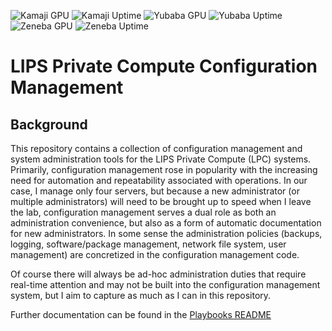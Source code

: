 ![Kamaji GPU](https://healthchecks.io/b/2/8ec56db3-8ed9-451d-8ef4-41cbd684a33f.svg)
![Kamaji Uptime](https://healthchecks.io/b/2/8fd677f1-727d-44ce-bbfb-5bc1e523b56a.svg)
![Yubaba GPU](https://healthchecks.io/b/2/5732116b-b11b-4aad-a3bb-d62686bdacf0.svg)
![Yubaba Uptime](https://healthchecks.io/b/2/098e2288-4279-4953-a981-dd0ef760bbc2.svg)
![Zeneba GPU](https://healthchecks.io/b/2/aae54f51-80dd-459b-bd83-bd62700254d0.svg)
![Zeneba Uptime](https://healthchecks.io/b/2/084e72ba-11b8-4011-af32-7bcb5dc53e35.svg)

# LIPS Private Compute Configuration Management

## Background
This repository contains a collection of configuration management and system administration tools for the LIPS Private Compute (LPC) systems. Primarily, configuration management rose in popularity with the increasing need for automation and repeatability associated with operations. In our case, I manage only four servers, but because a new administrator (or multiple administrators) will need to be brought up to speed when I leave the lab, configuration management serves a dual role as both an administration convenience, but also as a form of automatic documentation for new administrators. In some sense the administration policies (backups, logging, software/package management, network file system, user management) are concretized in the configuration management code. 

Of course there will always be ad-hoc administration duties that require real-time attention and may not be built into the configuration management system, but I aim to capture as much as I can in this repository. 

Further documentation can be found in the [Playbooks README](https://github.com/PrincetonLIPS/lpc_admin/blob/master/playbooks/README.md)

